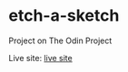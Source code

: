 # etch-a-sketch
Project on The Odin Project

Live site: [live site](https://etch-a-sketch-b9mrclty0-kevster0313.vercel.app/)
